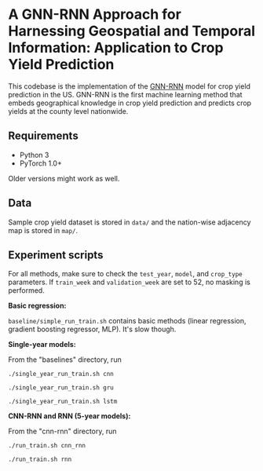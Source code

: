 # A GNN-RNN Approach for Harnessing Geospatial and Temporal Information: Application to Crop Yield Prediction

This codebase is the implementation of the [GNN-RNN](https://arxiv.org/pdf/2111.08900.pdf) model for crop yield prediction in the US. GNN-RNN is the first machine learning method that embeds geographical knowledge in crop yield prediction and predicts crop yields at the county level nationwide.

## Requirements
- Python 3
- PyTorch 1.0+

Older versions might work as well.

## Data

Sample crop yield dataset is stored in `data/` and the nation-wise adjacency map is stored in `map/`.

## Experiment scripts

For all methods, make sure to check the `test_year`, `model`, and `crop_type` parameters. If `train_week` and `validation_week` are set to 52, no masking is performed.

**Basic regression:**

`baseline/simple_run_train.sh` contains basic methods (linear regression, gradient boosting regressor, MLP). It's slow though.

**Single-year models:**

From the "baselines" directory, run 

`./single_year_run_train.sh cnn`

`./single_year_run_train.sh gru`

`./single_year_run_train.sh lstm`

**CNN-RNN and RNN (5-year models):**

From the "cnn-rnn" directory, run

`./run_train.sh cnn_rnn`

`./run_train.sh rnn`
